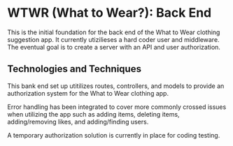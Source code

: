 # WTWR (What to Wear?): Back End

This is the initial foundation for the back end of the What to Wear clothing suggestion app. It currently utizilieses a hard coder user and middleware. The eventual goal is to create a server with an API and user authorization.

## Technologies and Techniques

This bank end set up utitilizes routes, controllers, and models to provide an authorization system for the What to Wear clothing app.

Error handling has been integrated to cover more commonly crossed issues when utilizing the app such as adding items, deleting items, adding/removing likes, and adding/finding users.

A temporary authorization solution is currently in place for coding testing.
